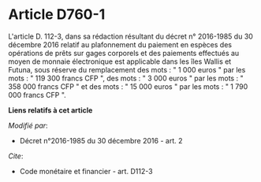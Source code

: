 # Article D760-1

L'article D. 112-3, dans sa rédaction résultant du décret n° 2016-1985 du 30 décembre 2016 relatif au plafonnement du
paiement en espèces des opérations de prêts sur gages corporels et des paiements effectués au moyen de monnaie électronique
est applicable dans les îles Wallis et Futuna, sous réserve du remplacement des mots : " 1 000 euros " par les mots : " 119
300 francs CFP ", des mots : " 3 000 euros " par les mots : " 358 000 francs CFP " et des mots : " 15 000 euros " par les
mots : " 1 790 000 francs CFP ".

**Liens relatifs à cet article**

_Modifié par_:

  - Décret n°2016-1985 du 30 décembre 2016 - art. 2

_Cite_:

  - Code monétaire et financier - art. D112-3
